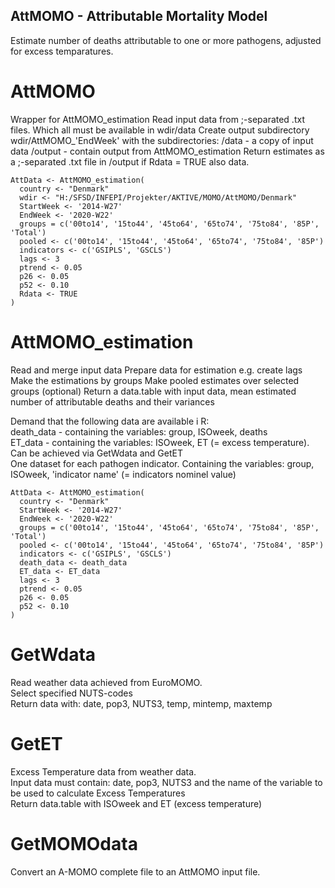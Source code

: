 ## AttMOMO - Attributable Mortality Model

Estimate number of deaths attributable to one or more pathogens, adjusted for excess temparatures.

# AttMOMO
Wrapper for AttMOMO_estimation
Read input data from ;-separated .txt files. Which all must be available in wdir/data
Create output subdirectory wdir/AttMOMO_'EndWeek'
with the subdirectories:
 /data - a copy of input data
 /output - contain output from AttMOMO_estimation
Return estimates as a ;-separated .txt file in /output
 if Rdata = TRUE also data.
 
```{r eval = FALSE}
AttData <- AttMOMO_estimation(
  country <- "Denmark"
  wdir <- "H:/SFSD/INFEPI/Projekter/AKTIVE/MOMO/AttMOMO/Denmark"
  StartWeek <- '2014-W27'
  EndWeek <- '2020-W22'
  groups = c('00to14', '15to44', '45to64', '65to74', '75to84', '85P', 'Total')
  pooled <- c('00to14', '15to44', '45to64', '65to74', '75to84', '85P')
  indicators <- c('GSIPLS', 'GSCLS')
  lags <- 3
  ptrend <- 0.05
  p26 <- 0.05
  p52 <- 0.10
  Rdata <- TRUE
)
```

# AttMOMO_estimation
Read and merge input data
Prepare data for estimation e.g. create lags
Make the estimations by groups
Make pooled estimates over selected groups (optional)
Return a data.table with input data, mean estimated number of attributable deaths and their variances

Demand that the following data are available i R:  
death_data - containing the variables: group, ISOweek, deaths  
ET_data - containing the variables: ISOweek, ET (= excess temperature). Can be achieved via GetWdata and GetET  
One dataset for each pathogen indicator. Containing the variables: group, ISOweek, 'indicator name' (= indicators nominel value)  

```{r eval = FALSE}
AttData <- AttMOMO_estimation(
  country <- "Denmark"
  StartWeek <- '2014-W27'
  EndWeek <- '2020-W22'
  groups = c('00to14', '15to44', '45to64', '65to74', '75to84', '85P', 'Total')
  pooled <- c('00to14', '15to44', '45to64', '65to74', '75to84', '85P')
  indicators <- c('GSIPLS', 'GSCLS')
  death_data <- death_data
  ET_data <- ET_data
  lags <- 3
  ptrend <- 0.05
  p26 <- 0.05
  p52 <- 0.10
)
```

# GetWdata
Read weather data achieved from EuroMOMO.  
Select specified NUTS-codes  
Return data with: date, pop3, NUTS3, temp, mintemp, maxtemp  

# GetET
Excess Temperature data from weather data.  
Input data must contain: date, pop3, NUTS3 and the name of the variable to be used to calculate Excess Temperatures  
Return data.table with ISOweek and ET (excess temperature)  

# GetMOMOdata
Convert an A-MOMO complete file to an AttMOMO input file.  
